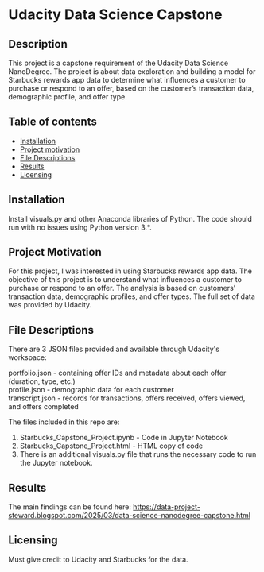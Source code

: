# Udacity Data Science Capstone

## Description

This project is a capstone requirement of the Udacity Data Science NanoDegree. The project is about data exploration and building a model for Starbucks rewards app data to determine what influences a customer to purchase or respond to an offer, based on the customer’s transaction data, demographic profile, and offer type. 

## Table of contents

- [Installation](#installation)
- [Project motivation](#project-motivation)
- [File Descriptions](#file-descriptions)
- [Results](#results)
- [Licensing](#licensing)

## Installation
Install visuals.py and other Anaconda libraries of Python. The code should run with no issues using Python version 3.*.

## Project Motivation
For this project, I was interested in using Starbucks rewards app data. The objective of this project is to understand what influences a customer to purchase or respond to an offer. The analysis is based on customers’ transaction data, demographic profiles, and offer types. The full set of data was provided by Udacity.

## File Descriptions
There are 3 JSON files provided and available through Udacity's workspace:

portfolio.json - containing offer IDs and metadata about each offer (duration, type, etc.)<br>
profile.json - demographic data for each customer<br>
transcript.json - records for transactions, offers received, offers viewed, and offers completed<br>

The files included in this repo are: 
1. Starbucks_Capstone_Project.ipynb - Code in Jupyter Notebook
2. Starbucks_Capstone_Project.html - HTML copy of code
3. There is an additional visuals.py file that runs the necessary code to run the Jupyter notebook.

## Results
The main findings can be found here: https://data-project-steward.blogspot.com/2025/03/data-science-nanodegree-capstone.html

## Licensing
Must give credit to Udacity and Starbucks for the data.
